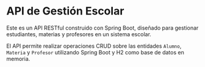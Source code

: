 # API de Gestión Escolar

Este es un API RESTful construido con Spring Boot, diseñado para gestionar estudiantes, materias y profesores en un sistema escolar.

El API permite realizar operaciones CRUD sobre las entidades `Alumno`, `Materia` y `Profesor` utilizando Spring Boot y H2 como base de datos en memoria. 

